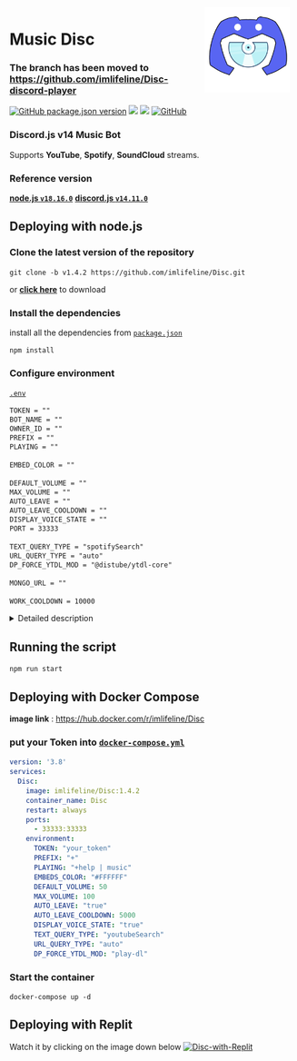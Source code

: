 <img width="150" height="150" align="right" style="float: right; margin: 0 10px 0 0;" alt="music_disc" src="public/imgs/logo2.png">

# Music Disc

### The branch has been moved to https://github.com/imlifeline/Disc-discord-player

<a href="https://github.com/imlifeline/Disc/releases"><img alt="GitHub package.json version" src="https://img.shields.io/github/package-json/v/imlifeline/Disc?style=for-the-badge"></a>
<a href="https://discord.js.org/"><img src="https://img.shields.io/badge/Discord.JS-v14-blue?style=for-the-badge&logo=DISCORD" /></a>
<a href="https://nodejs.org/"><img src="https://img.shields.io/badge/Node.JS->=16.13.0-brightgreen?style=for-the-badge&logo=Node.js"></a>
<a href="https://github.com/imlifeline/Disc/blob/main/LICENSE"><img alt="GitHub" src="https://img.shields.io/github/license/imlifeline/Disc?style=for-the-badge&color=brightgreen"></a>

### Discord.js v14 Music Bot

Supports **YouTube**, **Spotify**, **SoundCloud** streams.

### Reference version

[**node.js  `v18.16.0`**](https://nodejs.org/en/)
[**discord.js  `v14.11.0`**](https://www.npmjs.com/package/discord.js)

## Deploying with node.js

### Clone the latest version of the repository

```
git clone -b v1.4.2 https://github.com/imlifeline/Disc.git
```

or [**click here**](https://github.com/imlifeline/Disc/releases) to download

### Install the dependencies

install all the dependencies from [`package.json`](./package.json)

```
npm install
```

### Configure environment

[`.env`](./.env)
```
TOKEN = ""
BOT_NAME = ""
OWNER_ID = ""
PREFIX = ""
PLAYING = ""

EMBED_COLOR = ""

DEFAULT_VOLUME = ""
MAX_VOLUME = ""
AUTO_LEAVE = ""
AUTO_LEAVE_COOLDOWN = ""
DISPLAY_VOICE_STATE = ""
PORT = 33333

TEXT_QUERY_TYPE = "spotifySearch"
URL_QUERY_TYPE = "auto"
DP_FORCE_YTDL_MOD = "@distube/ytdl-core"

MONGO_URL = ""

WORK_COOLDOWN = 10000
```

<details> 
  <summary>Detailed description</summary>

**`AUTO_LEAVE`** : After the music finished, can choose whether let the bot leave voice channel automatically or not.
**`AUTO_LEAVE_COOLDOWN`** : Timer for auto disconnect(ms).
**`DISPLAY_VOICE_STATE`** : Show voice channel status updates.
</br>

**`TEXT_QUERY_TYPE`** : The default search engine for text search.
The following are the available options for **TEXT_QUERY_TYPE**:
<pre>
autoSearch, youtubeSearch, spotifySearch, soundcloudSearch, appleMusicSearch
</pre>

**`URL_QUERY_TYPE`** : The default search engine for links.
The following are the available options for **URL_QUERY_TYPE**:
<pre>
auto, youtube, spotifySong soundcloud, appleMusicSong
</pre>

**`DP_FORCE_YTDL_MOD`** : Streaming extractor settings. The default streaming library used is **play-dl**.
If you want to use another library, you can install one of the following libraries and change the `DP_FORCE_YTDL_MOD` setting.
<pre>
$ npm install ytdl-core
$ npm install @distube/ytdl-core
</pre>

</details>

## Running the script

```
npm run start
```

## Deploying with Docker Compose

**image link** : https://hub.docker.com/r/imlifeline/Disc

### put your Token into [`docker-compose.yml`](./docker-compose.yml)

```yml
version: '3.8'
services:
  Disc:
    image: imlifeline/Disc:1.4.2
    container_name: Disc
    restart: always
    ports:
      - 33333:33333
    environment:
      TOKEN: "your_token"
      PREFIX: "+"
      PLAYING: "+help | music"
      EMBEDS_COLOR: "#FFFFFF"
      DEFAULT_VOLUME: 50
      MAX_VOLUME: 100
      AUTO_LEAVE: "true"
      AUTO_LEAVE_COOLDOWN: 5000
      DISPLAY_VOICE_STATE: "true"
      TEXT_QUERY_TYPE: "youtubeSearch"
      URL_QUERY_TYPE: "auto"
      DP_FORCE_YTDL_MOD: "play-dl"
```

### Start the container

```
docker-compose up -d
```

## Deploying with Replit

Watch it by clicking on the image down below
[![Disc-with-Replit](https://img.youtube.com/vi/WH5aSHIebcc/0.jpg)](https://youtu.be/WH5aSHIebcc)
